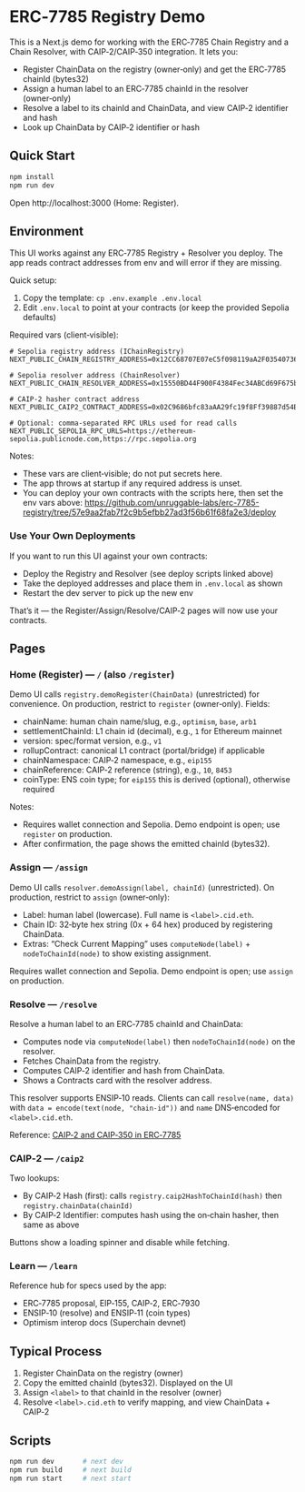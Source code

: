 # ERC‑7785 Registry Demo

This is a Next.js demo for working with the ERC‑7785 Chain Registry and a Chain Resolver, with CAIP‑2/CAIP‑350 integration. It lets you:

- Register ChainData on the registry (owner‑only) and get the ERC‑7785 chainId (bytes32)
- Assign a human label to an ERC‑7785 chainId in the resolver (owner‑only)
- Resolve a label to its chainId and ChainData, and view CAIP‑2 identifier and hash
- Look up ChainData by CAIP‑2 identifier or hash

## Quick Start

```bash
npm install
npm run dev
```

Open http://localhost:3000 (Home: Register).

## Environment

This UI works against any ERC‑7785 Registry + Resolver you deploy. The app reads contract addresses from env and will error if they are missing.

Quick setup:

1. Copy the template: `cp .env.example .env.local`
2. Edit `.env.local` to point at your contracts (or keep the provided Sepolia defaults)

Required vars (client‑visible):

```
# Sepolia registry address (IChainRegistry)
NEXT_PUBLIC_CHAIN_REGISTRY_ADDRESS=0x12CC68707E07eC5f098119aA2F035407364F3dab

# Sepolia resolver address (ChainResolver)
NEXT_PUBLIC_CHAIN_RESOLVER_ADDRESS=0x15550BD44F900F4384Fec34ABCd69F675b8ED8C5

# CAIP‑2 hasher contract address
NEXT_PUBLIC_CAIP2_CONTRACT_ADDRESS=0x02C9686bfc83aAA29fc19f8Ff39887d54B4Ef57a

# Optional: comma‑separated RPC URLs used for read calls
NEXT_PUBLIC_SEPOLIA_RPC_URLS=https://ethereum-sepolia.publicnode.com,https://rpc.sepolia.org
```

Notes:

- These vars are client‑visible; do not put secrets here.
- The app throws at startup if any required address is unset.
- You can deploy your own contracts with the scripts here, then set the env vars above:
  https://github.com/unruggable-labs/erc-7785-registry/tree/57e9aa2fab7f2c9b5efbb27ad3f56b61f68fa2e3/deploy

### Use Your Own Deployments

If you want to run this UI against your own contracts:

- Deploy the Registry and Resolver (see deploy scripts linked above)
- Take the deployed addresses and place them in `.env.local` as shown
- Restart the dev server to pick up the new env

That’s it — the Register/Assign/Resolve/CAIP‑2 pages will now use your contracts.

## Pages

### Home (Register) — `/` (also `/register`)

Demo UI calls `registry.demoRegister(ChainData)` (unrestricted) for convenience. On production, restrict to `register` (owner‑only). Fields:

- chainName: human chain name/slug, e.g., `optimism`, `base`, `arb1`
- settlementChainId: L1 chain id (decimal), e.g., `1` for Ethereum mainnet
- version: spec/format version, e.g., `v1`
- rollupContract: canonical L1 contract (portal/bridge) if applicable
- chainNamespace: CAIP‑2 namespace, e.g., `eip155`
- chainReference: CAIP‑2 reference (string), e.g., `10`, `8453`
- coinType: ENS coin type; for `eip155` this is derived (optional), otherwise required

Notes:

- Requires wallet connection and Sepolia. Demo endpoint is open; use `register` on production.
- After confirmation, the page shows the emitted chainId (bytes32).

### Assign — `/assign`

Demo UI calls `resolver.demoAssign(label, chainId)` (unrestricted). On production, restrict to `assign` (owner‑only):

- Label: human label (lowercase). Full name is `<label>.cid.eth`.
- Chain ID: 32‑byte hex string (0x + 64 hex) produced by registering ChainData.
- Extras: “Check Current Mapping” uses `computeNode(label)` + `nodeToChainId(node)` to show existing assignment.

Requires wallet connection and Sepolia. Demo endpoint is open; use `assign` on production.

### Resolve — `/resolve`

Resolve a human label to an ERC‑7785 chainId and ChainData:

- Computes node via `computeNode(label)` then `nodeToChainId(node)` on the resolver.
- Fetches ChainData from the registry.
- Computes CAIP‑2 identifier and hash from ChainData.
- Shows a Contracts card with the resolver address.

This resolver supports ENSIP‑10 reads. Clients can call `resolve(name, data)` with `data = encode(text(node, "chain-id"))` and `name` DNS‑encoded for `<label>.cid.eth`.

Reference: [CAIP‑2 and CAIP‑350 in ERC‑7785](https://github.com/unruggable-labs/ERCs/blob/1ecc8b7195af98804c45f2c8c669571e11f288b5/ERCS/erc-7785.md#caip-2-and-caip-350-integration-in-erc-7785-chain-identifier)

### CAIP‑2 — `/caip2`

Two lookups:

- By CAIP‑2 Hash (first): calls `registry.caip2HashToChainId(hash)` then `registry.chainData(chainId)`
- By CAIP‑2 Identifier: computes hash using the on‑chain hasher, then same as above

Buttons show a loading spinner and disable while fetching.

### Learn — `/learn`

Reference hub for specs used by the app:

- ERC‑7785 proposal, EIP‑155, CAIP‑2, ERC‑7930
- ENSIP‑10 (resolve) and ENSIP‑11 (coin types)
- Optimism interop docs (Superchain devnet)

## Typical Process

1. Register ChainData on the registry (owner)
2. Copy the emitted chainId (bytes32). Displayed on the UI
3. Assign `<label>` to that chainId in the resolver (owner)
4. Resolve `<label>.cid.eth` to verify mapping, and view ChainData + CAIP‑2

## Scripts

```bash
npm run dev       # next dev
npm run build     # next build
npm run start     # next start
```
